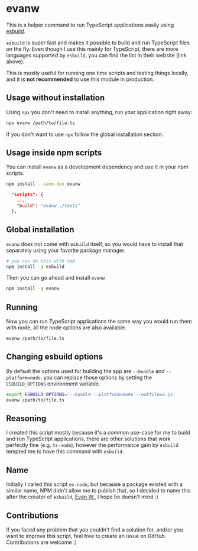 # evanw

This is a helper command to run TypeScript applications easily using [esbuild](https://esbuild.github.io/).

`esbuild` is super fast and makes it possible to build and run TypeScript files on the fly. Even though I use this mainly for TypeScript, there are more languages supported by `esbuild`, you can find the list in their website (link above).

This is mostly useful for running one time scripts and testing things locally, and it is **not recommended** to use this module in production.

## Usage without installation

Using `npx` you don't need to install anything, run your application right away:

```bash
npx evanw /path/to/file.ts
```

If you don't want to use `npx` follow the global installation section.

## Usage inside npm scripts

You can install `evanw` as a development dependency and use it in your npm scripts.

```bash
npm install --save-dev evanw
```

```json
  "scripts": {
    ...
    "build": "evanw ./tests"
  },
```

## Global installation

`evanw` does not come with `esbuild` itself, so you would have to install that separately using your favorite package manager.

```bash
# you can do this with npm
npm install -g esbuild
```

Then you can go ahead and install `evanw`

```bash
npm install -g evanw
```

## Running

Now you can run TypeScript applications the same way you would run them with node, all the node options are also available.

```bash
evanw /path/to/file.ts
```

## Changing esbuild options

By default the options used for building the app are `--bundle` and `--platform=node`, you can replace those options by setting the `ESBUILD_OPTIONS` environment variable.

```bash
export ESBUILD_OPTIONS='--bundle --platform=node --outfile=x.js'
evanw /path/to/file.ts
```

## Reasoning

I created this script mostly because it's a common use-case for me to build and run TypeScript applications, there are other solutions that work perfectly fine (e.g. `ts-node`), however the performance gain by `esbuild` tempted me to have this command with `esbuild`.

## Name

Initially I called this script `es-node`, but because a package existed with a similar name, NPM didn't allow me to publish that, so I decided to name this after the creator of `esbuild`, [Evan W.](https://github.com/evanw), I hope he doesn't mind :)

## Contributions

If you faced any problem that you couldn't find a solution for, and/or you want to improve this script, feel free to create an issue on GitHub. Contributions are welcome :)